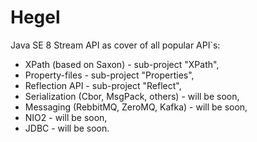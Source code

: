 # Hegel
Java SE 8 Stream API as cover of all popular API`s:
- XPath (based on Saxon) - sub-project "XPath",
- Property-files - sub-project "Properties",
- Reflection API - sub-project "Reflect",
- Serialization (Cbor, MsgPack, others) - will be soon,
- Messaging (RebbitMQ, ZeroMQ, Kafka) - will be soon,
- NIO2 - will be soon,
- JDBC - will be soon.
